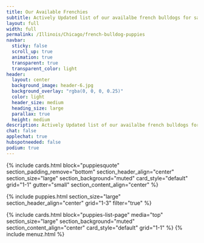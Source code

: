 ```yaml
---
title: Our Available Frenchies
subtitle: Actively Updated list of our availalbe french bulldogs for sale. This list also now includes "Partner Puppies"
layout: full
width: full
permalink: /Illinois/Chicago/french-bulldog-puppies
navbar:
  sticky: false
  scroll_up: true
  animation: true
  transparent: true
  transparent_color: light
header:
  layout: center
  background_image: header-6.jpg
  background_overlay: "rgba(0, 0, 0, 0.25)"
  color: light
  header_size: medium
  heading_size: large
  parallax: true
  height: medium
description: Actively Updated list of our availalbe french bulldogs for sale. This list also now includes "Partner Puppies"
chat: false
applechat: true
hubspotneeded: false
podium: true
---
```


{% include cards.html 
  block="puppiesquote" 
  section_padding_remove="bottom"
  section_header_align="center"
  section_size="large"
  section_background="muted"
  card_style="default"
  grid="1-1"
  gutter="small"
  section_content_align="center"
%}


{% include puppies.html 
  section_size="large"
  section_header_align="center"
  grid="1-3"
  filter="true"
%}

{% include cards.html 
  block="puppies-list-page" 
  media="top" 
  section_size="large"
  section_background="muted"
  section_content_align="center"
  card_style="default"
  grid="1-1"
%}
{% include menuz.html %}